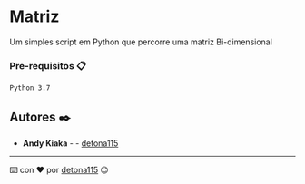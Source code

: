 # Matriz

Um simples script em Python que percorre uma matriz Bi-dimensional


### Pre-requisitos 📋

```
Python 3.7
```

## Autores ✒️

* **Andy Kiaka** - - [detona115](https://github.com/detona115)

---
⌨️ con ❤️ por [detona115](https://github.com/detona115) 😊
